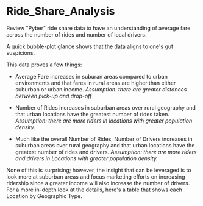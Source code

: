 # Ride_Share_Analysis
Review "Pyber" ride share data to have an understanding of average fare across the number of rides and number of local drivers.

A quick bubble-plot glance shows that the data aligns to one's gut suspicions.


This data proves a few things:
* Average Fare increases in suburan areas compared to urban environments and that fares in rural areas are higher than either suburban or urban income. *Assumption: there are greater distances between pick-up and drop-off*

* Number of Rides increases in suburban areas over rural geography and that urban locations have the greatest number of rides taken. *Assumption: there are more riders in locations with greater population density.*

* Much like the overall Number of Rides, Number of Drivers increases in suburban areas over rural geography and that urban locations have the greatest number of rides and drivers. *Assumption: there are more riders and drivers in Locations with greater population density.*

None of this is surprising; however, the insight that can be leveraged is to look more at suburban areas and focus marketing efforts on increasing ridership since a greater income will also increase the number of drivers. For a more in-depth look at the details, here's a table that shows each Location by Geographic Type.
